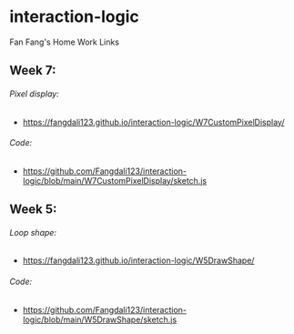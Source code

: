 # interaction-logic
Fan Fang's Home Work Links



## Week 7:
###### Pixel display:
- https://fangdali123.github.io/interaction-logic/W7CustomPixelDisplay/
###### Code: 
- https://github.com/Fangdali123/interaction-logic/blob/main/W7CustomPixelDisplay/sketch.js


## Week 5:
###### Loop shape:
- https://fangdali123.github.io/interaction-logic/W5DrawShape/
###### Code: 
- https://github.com/Fangdali123/interaction-logic/blob/main/W5DrawShape/sketch.js
